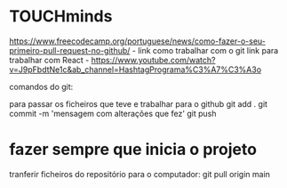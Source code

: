 # TOUCHminds

https://www.freecodecamp.org/portuguese/news/como-fazer-o-seu-primeiro-pull-request-no-github/ - link como trabalhar com o git
link para trabalhar com React - https://www.youtube.com/watch?v=J9pFbdtNe1c&ab_channel=HashtagPrograma%C3%A7%C3%A3o

comandos do git:
 
 para passar os ficheiros que teve e trabalhar para o github
   git add .
   git commit -m 'mensagem com alterações que fez'
   git push 

#  fazer sempre que inicia o projeto 
 tranferir ficheiros do repositório para o computador: 
  git pull origin main 
